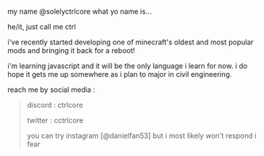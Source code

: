 my name @solelyctrlcore what yo name is...

he/it, just call me ctrl

i've recently started developing one of minecraft's oldest and most popular mods and bringing it back for a reboot!

i'm learning javascript and it will be the only language i learn for now. i do hope it gets me up somewhere as i plan to major in civil engineering.

reach me by social media :
> discord : ctrlcore
> 
> twitter : cctrlcore
> 
> you can try instagram [@danielfan53] but i most likely won't respond i fear
